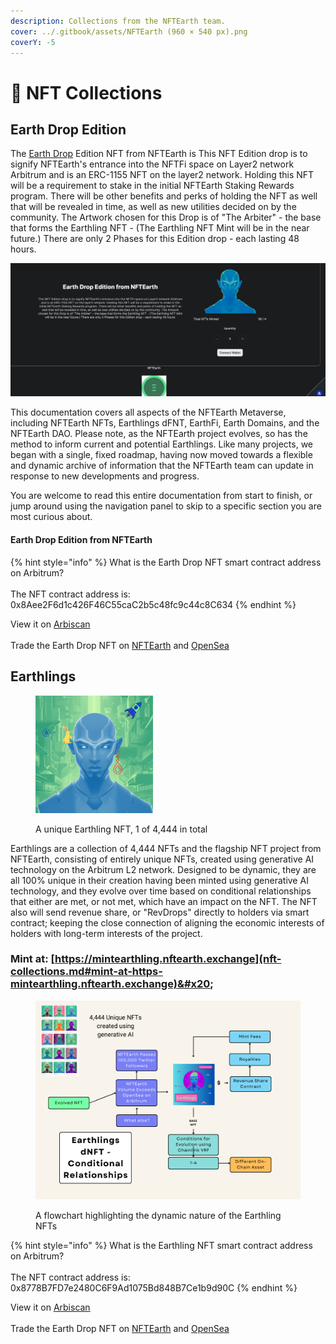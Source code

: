 ```yaml
---
description: Collections from the NFTEarth team.
cover: ../.gitbook/assets/NFTEarth (960 × 540 px).png
coverY: -5
---
```


# 🎨 NFT Collections

## Earth Drop Edition&#x20;

The [Earth Drop](https://earthdrop.nftearth.exchange/) Edition NFT from NFTEarth is This NFT Edition drop is to signify NFTEarth's entrance into the NFTFi space on Layer2 network Arbitrum and is an ERC-1155 NFT on the layer2 network. Holding this NFT will be a requirement to stake in the initial NFTEarth Staking Rewards program. There will be other benefits and perks of holding the NFT as well that will be revealed in time, as well as new utilities decided on by the community. The Artwork chosen for this Drop is of "The Arbiter" - the base that forms the Earthling NFT - (The Earthling NFT Mint will be in the near future.) There are only 2 Phases for this Edition drop - each lasting 48 hours.



![](<../.gitbook/assets/image (3).png>)



This documentation covers all aspects of the NFTEarth Metaverse, including NFTEarth NFTs, Earthlings dFNT, EarthFi, Earth Domains, and the NFTEarth DAO. Please note, as the NFTEarth project evolves, so has the method to inform current and potential Earthlings. Like many projects, we began with a single, fixed roadmap, having now moved towards a flexible and dynamic archive of information that the NFTEarth team can update in response to new developments and progress.

You are welcome to read this entire documentation from start to finish, or jump around using the navigation panel to skip to a specific section you are most curious about.

#### Earth Drop Edition from NFTEarth  <a href="#building-the-leading-ethereum-l2-dao" id="building-the-leading-ethereum-l2-dao"></a>

{% hint style="info" %}
What is the Earth Drop NFT smart contract address on Arbitrum? \
\
The NFT contract address is: 0x8Aee2F6d1c426F46C55caC2b5c48fc9c44c8C634
{% endhint %}

View it on [Arbiscan](https://arbiscan.io/address/0x8aee2f6d1c426f46c55cac2b5c48fc9c44c8c634)\
\
Trade the Earth Drop NFT on [NFTEarth](https://nftearth.exchange/collection/arbitrum/0x8aee2f6d1c426f46c55cac2b5c48fc9c44c8c634) and [OpenSea](https://opensea.io/collection/earthdrop-nftearth)

## Earthlings

<figure><img src="../.gitbook/assets/15.png" alt="Earthling NFT" width="188"><figcaption><p>A unique Earthling NFT, 1 of 4,444 in total</p></figcaption></figure>

Earthlings are a collection of 4,444 NFTs and  the flagship NFT project from NFTEarth, consisting of entirely unique NFTs, created using generative AI technology on the Arbitrum L2 network. Designed to be dynamic, they are all 100% unique in their creation having been minted using generative AI technology, and they evolve over time based on conditional relationships that either are met, or not met, which have an impact on the NFT. The NFT also will send revenue share, or "RevDrops" directly to holders via smart contract; keeping the close connection of aligning the economic interests of holders with long-term interests of the project.

### Mint at: [https://mintearthling.nftearth.exchange](nft-collections.md#mint-at-https-mintearthling.nftearth.exchange)&#x20;

<figure><img src="../.gitbook/assets/Beige Colorful Minimal Flowchart Infographic Graph.png" alt=""><figcaption><p>A flowchart highlighting the dynamic nature of the Earthling NFTs</p></figcaption></figure>

{% hint style="info" %}
What is the Earthling NFT smart contract address on Arbitrum? \
\
The NFT contract address is: 0x8778B7FD7e2480C6F9Ad1075Bd848B7Ce1b9d90C
{% endhint %}

View it on [Arbiscan](https://arbiscan.io/address/0x8778b7fd7e2480c6f9ad1075bd848b7ce1b9d90c)\
\
Trade the Earth Drop NFT on [NFTEarth](https://nftearth.exchange/collection/arbitrum/0x8778b7fd7e2480c6f9ad1075bd848b7ce1b9d90c) and [OpenSea](https://opensea.io/collection/earthlings-nftearth)

